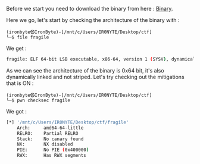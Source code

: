 Before we start you need to download the binary from here : [Binary](./fragile).

Here we go, let's start by checking the architecture of the binary with : 
```console
(ironbyte㉿IronByte)-[/mnt/c/Users/IR0NYTE/Desktop/ctf]
└─$ file fragile
```
We get : 

````bash
fragile: ELF 64-bit LSB executable, x86-64, version 1 (SYSV), dynamically linked, interpreter /lib64/ld-linux-x86-64.so.2, for GNU/Linux 3.2.0, BuildID[sha1]=6a457609506482cdebb144dbacd9c1f6fba34955, stripped
````
As we can see the architecture of the binary is 0x64 bit, it's also dynamically linked and not striped. Let's try checking out the mitigations that is ON : 

````console
(ironbyte㉿IronByte)-[/mnt/c/Users/IR0NYTE/Desktop/ctf]
└─$ pwn checksec fragile
````
We got : 

````bash 
[*] '/mnt/c/Users/IR0NYTE/Desktop/ctf/fragile'
    Arch:     amd64-64-little
    RELRO:    Partial RELRO
    Stack:    No canary found
    NX:       NX disabled
    PIE:      No PIE (0x400000)
    RWX:      Has RWX segments
````


